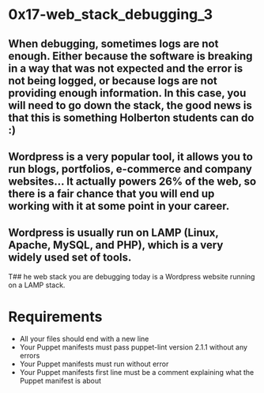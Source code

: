 # 0x17-web_stack_debugging_3

## When debugging, sometimes logs are not enough. Either because the software is breaking in a way that was not expected and the error is not being logged, or because logs are not providing enough information. In this case, you will need to go down the stack, the good news is that this is something Holberton students can do :)

## Wordpress is a very popular tool, it allows you to run blogs, portfolios, e-commerce and company websites… It actually powers 26% of the web, so there is a fair chance that you will end up working with it at some point in your career.

## Wordpress is usually run on LAMP (Linux, Apache, MySQL, and PHP), which is a very widely used set of tools.

T## he web stack you are debugging today is a Wordpress website running on a LAMP stack.

# Requirements

* All your files should end with a new line
* Your Puppet manifests must pass puppet-lint version 2.1.1 without any errors
* Your Puppet manifests must run without error
* Your Puppet manifests first line must be a comment explaining what the Puppet manifest is about
